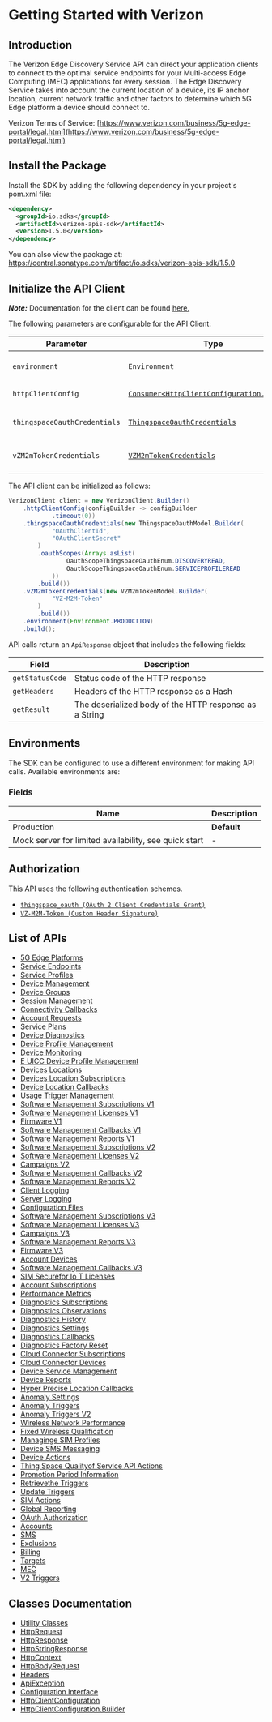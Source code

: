 
# Getting Started with Verizon

## Introduction

The Verizon Edge Discovery Service API can direct your application clients to connect to the optimal service endpoints for your Multi-access Edge Computing (MEC) applications for every session. The Edge Discovery Service takes into account the current location of a device, its IP anchor location, current network traffic and other factors to determine which 5G Edge platform a device should connect to.

Verizon Terms of Service: [https://www.verizon.com/business/5g-edge-portal/legal.html](https://www.verizon.com/business/5g-edge-portal/legal.html)

## Install the Package

Install the SDK by adding the following dependency in your project's pom.xml file:

```xml
<dependency>
  <groupId>io.sdks</groupId>
  <artifactId>verizon-apis-sdk</artifactId>
  <version>1.5.0</version>
</dependency>
```

You can also view the package at:
https://central.sonatype.com/artifact/io.sdks/verizon-apis-sdk/1.5.0

## Initialize the API Client

**_Note:_** Documentation for the client can be found [here.](https://www.github.com/sdks-io/verizon-apis-java-sdk/tree/1.5.0/doc/client.md)

The following parameters are configurable for the API Client:

| Parameter | Type | Description |
|  --- | --- | --- |
| `environment` | `Environment` | The API environment. <br> **Default: `Environment.PRODUCTION`** |
| `httpClientConfig` | [`Consumer<HttpClientConfiguration.Builder>`](https://www.github.com/sdks-io/verizon-apis-java-sdk/tree/1.5.0/doc/http-client-configuration-builder.md) | Set up Http Client Configuration instance. |
| `thingspaceOauthCredentials` | [`ThingspaceOauthCredentials`](https://www.github.com/sdks-io/verizon-apis-java-sdk/tree/1.5.0/doc/$a/https://www.github.com/sdks-io/verizon-apis-java-sdk/tree/1.5.0/oauth-2-client-credentials-grant.md) | The Credentials Setter for OAuth 2 Client Credentials Grant |
| `vZM2mTokenCredentials` | [`VZM2mTokenCredentials`](https://www.github.com/sdks-io/verizon-apis-java-sdk/tree/1.5.0/doc/$a/https://www.github.com/sdks-io/verizon-apis-java-sdk/tree/1.5.0/custom-header-signature.md) | The Credentials Setter for Custom Header Signature |

The API client can be initialized as follows:

```java
VerizonClient client = new VerizonClient.Builder()
    .httpClientConfig(configBuilder -> configBuilder
            .timeout(0))
    .thingspaceOauthCredentials(new ThingspaceOauthModel.Builder(
            "OAuthClientId",
            "OAuthClientSecret"
        )
        .oauthScopes(Arrays.asList(
                OauthScopeThingspaceOauthEnum.DISCOVERYREAD,
                OauthScopeThingspaceOauthEnum.SERVICEPROFILEREAD
            ))
        .build())
    .vZM2mTokenCredentials(new VZM2mTokenModel.Builder(
            "VZ-M2M-Token"
        )
        .build())
    .environment(Environment.PRODUCTION)
    .build();
```

API calls return an `ApiResponse` object that includes the following fields:

| Field | Description |
|  --- | --- |
| `getStatusCode` | Status code of the HTTP response |
| `getHeaders` | Headers of the HTTP response as a Hash |
| `getResult` | The deserialized body of the HTTP response as a String |

## Environments

The SDK can be configured to use a different environment for making API calls. Available environments are:

### Fields

| Name | Description |
|  --- | --- |
| Production | **Default** |
| Mock server for limited availability, see quick start | - |

## Authorization

This API uses the following authentication schemes.

* [`thingspace_oauth (OAuth 2 Client Credentials Grant)`](https://www.github.com/sdks-io/verizon-apis-java-sdk/tree/1.5.0/doc/$a/https://www.github.com/sdks-io/verizon-apis-java-sdk/tree/1.5.0/oauth-2-client-credentials-grant.md)
* [`VZ-M2M-Token (Custom Header Signature)`](https://www.github.com/sdks-io/verizon-apis-java-sdk/tree/1.5.0/doc/$a/https://www.github.com/sdks-io/verizon-apis-java-sdk/tree/1.5.0/custom-header-signature.md)

## List of APIs

* [5G Edge Platforms](https://www.github.com/sdks-io/verizon-apis-java-sdk/tree/1.5.0/doc/controllers/5g-edge-platforms.md)
* [Service Endpoints](https://www.github.com/sdks-io/verizon-apis-java-sdk/tree/1.5.0/doc/controllers/service-endpoints.md)
* [Service Profiles](https://www.github.com/sdks-io/verizon-apis-java-sdk/tree/1.5.0/doc/controllers/service-profiles.md)
* [Device Management](https://www.github.com/sdks-io/verizon-apis-java-sdk/tree/1.5.0/doc/controllers/device-management.md)
* [Device Groups](https://www.github.com/sdks-io/verizon-apis-java-sdk/tree/1.5.0/doc/controllers/device-groups.md)
* [Session Management](https://www.github.com/sdks-io/verizon-apis-java-sdk/tree/1.5.0/doc/controllers/session-management.md)
* [Connectivity Callbacks](https://www.github.com/sdks-io/verizon-apis-java-sdk/tree/1.5.0/doc/controllers/connectivity-callbacks.md)
* [Account Requests](https://www.github.com/sdks-io/verizon-apis-java-sdk/tree/1.5.0/doc/controllers/account-requests.md)
* [Service Plans](https://www.github.com/sdks-io/verizon-apis-java-sdk/tree/1.5.0/doc/controllers/service-plans.md)
* [Device Diagnostics](https://www.github.com/sdks-io/verizon-apis-java-sdk/tree/1.5.0/doc/controllers/device-diagnostics.md)
* [Device Profile Management](https://www.github.com/sdks-io/verizon-apis-java-sdk/tree/1.5.0/doc/controllers/device-profile-management.md)
* [Device Monitoring](https://www.github.com/sdks-io/verizon-apis-java-sdk/tree/1.5.0/doc/controllers/device-monitoring.md)
* [E UICC Device Profile Management](https://www.github.com/sdks-io/verizon-apis-java-sdk/tree/1.5.0/doc/controllers/e-uicc-device-profile-management.md)
* [Devices Locations](https://www.github.com/sdks-io/verizon-apis-java-sdk/tree/1.5.0/doc/controllers/devices-locations.md)
* [Devices Location Subscriptions](https://www.github.com/sdks-io/verizon-apis-java-sdk/tree/1.5.0/doc/controllers/devices-location-subscriptions.md)
* [Device Location Callbacks](https://www.github.com/sdks-io/verizon-apis-java-sdk/tree/1.5.0/doc/controllers/device-location-callbacks.md)
* [Usage Trigger Management](https://www.github.com/sdks-io/verizon-apis-java-sdk/tree/1.5.0/doc/controllers/usage-trigger-management.md)
* [Software Management Subscriptions V1](https://www.github.com/sdks-io/verizon-apis-java-sdk/tree/1.5.0/doc/controllers/software-management-subscriptions-v1.md)
* [Software Management Licenses V1](https://www.github.com/sdks-io/verizon-apis-java-sdk/tree/1.5.0/doc/controllers/software-management-licenses-v1.md)
* [Firmware V1](https://www.github.com/sdks-io/verizon-apis-java-sdk/tree/1.5.0/doc/controllers/firmware-v1.md)
* [Software Management Callbacks V1](https://www.github.com/sdks-io/verizon-apis-java-sdk/tree/1.5.0/doc/controllers/software-management-callbacks-v1.md)
* [Software Management Reports V1](https://www.github.com/sdks-io/verizon-apis-java-sdk/tree/1.5.0/doc/controllers/software-management-reports-v1.md)
* [Software Management Subscriptions V2](https://www.github.com/sdks-io/verizon-apis-java-sdk/tree/1.5.0/doc/controllers/software-management-subscriptions-v2.md)
* [Software Management Licenses V2](https://www.github.com/sdks-io/verizon-apis-java-sdk/tree/1.5.0/doc/controllers/software-management-licenses-v2.md)
* [Campaigns V2](https://www.github.com/sdks-io/verizon-apis-java-sdk/tree/1.5.0/doc/controllers/campaigns-v2.md)
* [Software Management Callbacks V2](https://www.github.com/sdks-io/verizon-apis-java-sdk/tree/1.5.0/doc/controllers/software-management-callbacks-v2.md)
* [Software Management Reports V2](https://www.github.com/sdks-io/verizon-apis-java-sdk/tree/1.5.0/doc/controllers/software-management-reports-v2.md)
* [Client Logging](https://www.github.com/sdks-io/verizon-apis-java-sdk/tree/1.5.0/doc/controllers/client-logging.md)
* [Server Logging](https://www.github.com/sdks-io/verizon-apis-java-sdk/tree/1.5.0/doc/controllers/server-logging.md)
* [Configuration Files](https://www.github.com/sdks-io/verizon-apis-java-sdk/tree/1.5.0/doc/controllers/configuration-files.md)
* [Software Management Subscriptions V3](https://www.github.com/sdks-io/verizon-apis-java-sdk/tree/1.5.0/doc/controllers/software-management-subscriptions-v3.md)
* [Software Management Licenses V3](https://www.github.com/sdks-io/verizon-apis-java-sdk/tree/1.5.0/doc/controllers/software-management-licenses-v3.md)
* [Campaigns V3](https://www.github.com/sdks-io/verizon-apis-java-sdk/tree/1.5.0/doc/controllers/campaigns-v3.md)
* [Software Management Reports V3](https://www.github.com/sdks-io/verizon-apis-java-sdk/tree/1.5.0/doc/controllers/software-management-reports-v3.md)
* [Firmware V3](https://www.github.com/sdks-io/verizon-apis-java-sdk/tree/1.5.0/doc/controllers/firmware-v3.md)
* [Account Devices](https://www.github.com/sdks-io/verizon-apis-java-sdk/tree/1.5.0/doc/controllers/account-devices.md)
* [Software Management Callbacks V3](https://www.github.com/sdks-io/verizon-apis-java-sdk/tree/1.5.0/doc/controllers/software-management-callbacks-v3.md)
* [SIM Securefor Io T Licenses](https://www.github.com/sdks-io/verizon-apis-java-sdk/tree/1.5.0/doc/controllers/sim-securefor-io-t-licenses.md)
* [Account Subscriptions](https://www.github.com/sdks-io/verizon-apis-java-sdk/tree/1.5.0/doc/controllers/account-subscriptions.md)
* [Performance Metrics](https://www.github.com/sdks-io/verizon-apis-java-sdk/tree/1.5.0/doc/controllers/performance-metrics.md)
* [Diagnostics Subscriptions](https://www.github.com/sdks-io/verizon-apis-java-sdk/tree/1.5.0/doc/controllers/diagnostics-subscriptions.md)
* [Diagnostics Observations](https://www.github.com/sdks-io/verizon-apis-java-sdk/tree/1.5.0/doc/controllers/diagnostics-observations.md)
* [Diagnostics History](https://www.github.com/sdks-io/verizon-apis-java-sdk/tree/1.5.0/doc/controllers/diagnostics-history.md)
* [Diagnostics Settings](https://www.github.com/sdks-io/verizon-apis-java-sdk/tree/1.5.0/doc/controllers/diagnostics-settings.md)
* [Diagnostics Callbacks](https://www.github.com/sdks-io/verizon-apis-java-sdk/tree/1.5.0/doc/controllers/diagnostics-callbacks.md)
* [Diagnostics Factory Reset](https://www.github.com/sdks-io/verizon-apis-java-sdk/tree/1.5.0/doc/controllers/diagnostics-factory-reset.md)
* [Cloud Connector Subscriptions](https://www.github.com/sdks-io/verizon-apis-java-sdk/tree/1.5.0/doc/controllers/cloud-connector-subscriptions.md)
* [Cloud Connector Devices](https://www.github.com/sdks-io/verizon-apis-java-sdk/tree/1.5.0/doc/controllers/cloud-connector-devices.md)
* [Device Service Management](https://www.github.com/sdks-io/verizon-apis-java-sdk/tree/1.5.0/doc/controllers/device-service-management.md)
* [Device Reports](https://www.github.com/sdks-io/verizon-apis-java-sdk/tree/1.5.0/doc/controllers/device-reports.md)
* [Hyper Precise Location Callbacks](https://www.github.com/sdks-io/verizon-apis-java-sdk/tree/1.5.0/doc/controllers/hyper-precise-location-callbacks.md)
* [Anomaly Settings](https://www.github.com/sdks-io/verizon-apis-java-sdk/tree/1.5.0/doc/controllers/anomaly-settings.md)
* [Anomaly Triggers](https://www.github.com/sdks-io/verizon-apis-java-sdk/tree/1.5.0/doc/controllers/anomaly-triggers.md)
* [Anomaly Triggers V2](https://www.github.com/sdks-io/verizon-apis-java-sdk/tree/1.5.0/doc/controllers/anomaly-triggers-v2.md)
* [Wireless Network Performance](https://www.github.com/sdks-io/verizon-apis-java-sdk/tree/1.5.0/doc/controllers/wireless-network-performance.md)
* [Fixed Wireless Qualification](https://www.github.com/sdks-io/verizon-apis-java-sdk/tree/1.5.0/doc/controllers/fixed-wireless-qualification.md)
* [Managinge SIM Profiles](https://www.github.com/sdks-io/verizon-apis-java-sdk/tree/1.5.0/doc/controllers/managinge-sim-profiles.md)
* [Device SMS Messaging](https://www.github.com/sdks-io/verizon-apis-java-sdk/tree/1.5.0/doc/controllers/device-sms-messaging.md)
* [Device Actions](https://www.github.com/sdks-io/verizon-apis-java-sdk/tree/1.5.0/doc/controllers/device-actions.md)
* [Thing Space Qualityof Service API Actions](https://www.github.com/sdks-io/verizon-apis-java-sdk/tree/1.5.0/doc/controllers/thing-space-qualityof-service-api-actions.md)
* [Promotion Period Information](https://www.github.com/sdks-io/verizon-apis-java-sdk/tree/1.5.0/doc/controllers/promotion-period-information.md)
* [Retrievethe Triggers](https://www.github.com/sdks-io/verizon-apis-java-sdk/tree/1.5.0/doc/controllers/retrievethe-triggers.md)
* [Update Triggers](https://www.github.com/sdks-io/verizon-apis-java-sdk/tree/1.5.0/doc/controllers/update-triggers.md)
* [SIM Actions](https://www.github.com/sdks-io/verizon-apis-java-sdk/tree/1.5.0/doc/controllers/sim-actions.md)
* [Global Reporting](https://www.github.com/sdks-io/verizon-apis-java-sdk/tree/1.5.0/doc/controllers/global-reporting.md)
* [OAuth Authorization](https://www.github.com/sdks-io/verizon-apis-java-sdk/tree/1.5.0/doc/controllers/oauth-authorization.md)
* [Accounts](https://www.github.com/sdks-io/verizon-apis-java-sdk/tree/1.5.0/doc/controllers/accounts.md)
* [SMS](https://www.github.com/sdks-io/verizon-apis-java-sdk/tree/1.5.0/doc/controllers/sms.md)
* [Exclusions](https://www.github.com/sdks-io/verizon-apis-java-sdk/tree/1.5.0/doc/controllers/exclusions.md)
* [Billing](https://www.github.com/sdks-io/verizon-apis-java-sdk/tree/1.5.0/doc/controllers/billing.md)
* [Targets](https://www.github.com/sdks-io/verizon-apis-java-sdk/tree/1.5.0/doc/controllers/targets.md)
* [MEC](https://www.github.com/sdks-io/verizon-apis-java-sdk/tree/1.5.0/doc/controllers/mec.md)
* [V2 Triggers](https://www.github.com/sdks-io/verizon-apis-java-sdk/tree/1.5.0/doc/controllers/v2-triggers.md)

## Classes Documentation

* [Utility Classes](https://www.github.com/sdks-io/verizon-apis-java-sdk/tree/1.5.0/doc/utility-classes.md)
* [HttpRequest](https://www.github.com/sdks-io/verizon-apis-java-sdk/tree/1.5.0/doc/http-request.md)
* [HttpResponse](https://www.github.com/sdks-io/verizon-apis-java-sdk/tree/1.5.0/doc/http-response.md)
* [HttpStringResponse](https://www.github.com/sdks-io/verizon-apis-java-sdk/tree/1.5.0/doc/http-string-response.md)
* [HttpContext](https://www.github.com/sdks-io/verizon-apis-java-sdk/tree/1.5.0/doc/http-context.md)
* [HttpBodyRequest](https://www.github.com/sdks-io/verizon-apis-java-sdk/tree/1.5.0/doc/http-body-request.md)
* [Headers](https://www.github.com/sdks-io/verizon-apis-java-sdk/tree/1.5.0/doc/headers.md)
* [ApiException](https://www.github.com/sdks-io/verizon-apis-java-sdk/tree/1.5.0/doc/api-exception.md)
* [Configuration Interface](https://www.github.com/sdks-io/verizon-apis-java-sdk/tree/1.5.0/doc/configuration-interface.md)
* [HttpClientConfiguration](https://www.github.com/sdks-io/verizon-apis-java-sdk/tree/1.5.0/doc/http-client-configuration.md)
* [HttpClientConfiguration.Builder](https://www.github.com/sdks-io/verizon-apis-java-sdk/tree/1.5.0/doc/http-client-configuration-builder.md)


